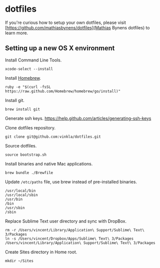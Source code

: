 dotfiles
========
If you're curious how to setup your own dotfiles, please visit [https://github.com/mathiasbynens/dotfiles](Mathias Bynens dotfiles) to learn more.


Setting up a new OS X environment
---------------------------------

Install Command Line Tools.
```
xcode-select --install
```

Install [Homebrew](http://brew.sh/).
```
ruby -e "$(curl -fsSL https://raw.github.com/Homebrew/homebrew/go/install)"
```

Install git.
```
brew install git
```

Generate ssh keys. https://help.github.com/articles/generating-ssh-keys

Clone dotfiles repository.
```
git clone git@github.com:vinkla/dotfiles.git
```

Source dotfiles.
```
source bootstrap.sh
```

Install binaries and native Mac applications.
```
brew bundle ./Brewfile
```

Update ```/etc/paths``` file, use brew instead of pre-installed binaries.
```
/usr/local/bin
/usr/local/sbin
/usr/bin
/bin
/usr/sbin
/sbin
```

Replace Sublime Text user directory and sync with DropBox.
```
rm -r /Users/vincent/Library/Application\ Support/Sublime\ Text\ 3/Packages
ln -s /Users/vincent/Dropbox/Apps/Sublime\ Text\ 3/Packages /Users/vincent/Library/Application\ Support/Sublime\ Text\ 3/Packages
```

Create Sites directory in Home root.
```
mkdir ~/Sites
```


